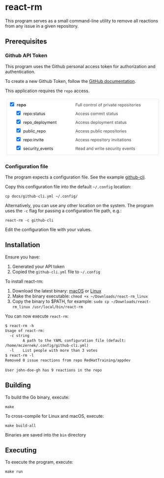 # react-rm

This program serves as a small command-line utility to remove all reactions 
from any issue in a given repository.

## Prerequisites

### Github API Token

This program uses the Github personal access token for authorization and authentication.

To create a new Github Token, follow the [GitHub documentation](https://docs.github.com/en/github/authenticating-to-github/creating-a-personal-access-token#creating-a-token).

This application requires the `repo` access.

![Image of repository settings](./docs/repo.png)

### Configuration file

The program expects a configuration file. See the example [github-cli](./docs/github-cli.yml).

Copy this configuration file into the default `~/.config` location:

```
cp docs/github-cli.yml ~/.config/
```

Alternatively, you can use any other location on the system. The program uses the `-c` flag for
passing a configuration file path, e.g.:

```
react-rm -c github-cli
```

Edit the configuration file with your values.

## Installation

Ensure you have:

1. Generated your API token
1. Copied the `github-cli.yml` file to `~/.config`

To install react-rm:

1. Download the latest binary: [macOS](https://github.com/m-czernek/react-rm/releases/latest/download/react-rm_darwin) or [Linux](https://github.com/m-czernek/react-rm/releases/latest/download/react-rm_linux)
1. Make the binary executable: `chmod +x ~/Downloads/react-rm_linux`
1. Copy the binary to $PATH, for example: `sudo cp ~/Downloads/react-rm_linux /usr/local/bin/react-rm`

You can now execute `react-rm`:

```shell
$ react-rm -h
Usage of react-rm:
  -c string
    	A path to the YAML configuration file (default: /home/mczernek/.config/github-cli.yml)
  -l	List people with more than 3 votes
$ react-rm -l
Removed 0 issue reactions from repo RedHatTraining/appdev

User john-doe-gh has 9 reactions in the repo
```

## Building

To build the Go binary, execute:

```
make
```

To cross-compile for Linux and macOS, execute:

```
make build-all
```

Binaries are saved into the `bin` directory

## Executing

To execute the program, execute: 

```
make run
```
